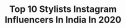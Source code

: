 ---
title: Top 10 Stylists Instagram Influencers In India In 2020
description: >-
  Find top stylists Instagram influencers in India in 2020. Most popular hashtags: #staysafe #love #boredinthehouse #beach.
platform: Instagram
profiles:
  - username: "shebi__rahees"
    fullname: >-
      محمد رحيص 
    location: "India"
    followers: 2095
    engagement: 2239
    commentsToLikes: 0.190251
    id: ck9whn1egymg50j78ykn5d00c
    verified: false
    hashtags: "#gymrat, #stayhome, #gymmotivation, #quotes"
  - username: "swats03"
    fullname: >-
      Swati Mishra ⭐️
    location: "India"
    followers: 7671
    engagement: 2158
    commentsToLikes: 0.049582
    id: ck8syeodhklz10j78lrlqvdzo
    verified: false
    hashtags: "#lotd, #stayinside, #thesedays, #loveall"
  - username: "sanasayyadx"
    fullname: >-
      S A N A
    location: "India"
    followers: 7210
    engagement: 814
    commentsToLikes: 0.103055
    id: ck9hbixlih1ca0j780q6wovto
    verified: false
    hashtags: "#aesthetics, #flattenthecurve, #beach, #heaven"
  - username: "gibby_eyon"
    fullname: >-
      Gibby_eyon
    location: "India"
    followers: 15323
    engagement: 520
    commentsToLikes: 0.083887
    id: ck6tziodm9xpv0j71zvr7a549
    verified: false
    hashtags: "#ffw, #tiktokchallenge, #natural, #keralite"
  - username: "thankgod_itsfashion"
    fullname: >-
      Tanumita
    location: "India"
    followers: 28586
    engagement: 274
    commentsToLikes: 0.091131
    id: ck5zkszhnk3uc0i14mvk4kzc7
    verified: false
    hashtags: "#shadowplay, #staysafe, #jokesfordays, #fashionvideo"
  - username: "styleawhileofficial"
    fullname: >-
      Shreya Jain
    location: "India"
    followers: 106452
    engagement: 210
    commentsToLikes: 0.078121
    id: ck9wgrkyfuokp0j78wjzd69ae
    verified: true
    hashtags: "#creativity, #wingsofstrength, #virtualkiss, #nutelladay"
  - username: "salomi_rajan"
    fullname: >-
      Salomi Reddy
    location: "India"
    followers: 4088
    engagement: 2194
    commentsToLikes: 0.071099
    id: ck9hctfidmwa80j78w8w77tet
    verified: false
    hashtags: "#sfunionsquare, #litparty, #whocares, #nontraditional"
  - username: "stylewithrimajt"
    fullname: >-
      Rima Tolani
    location: "India"
    followers: 2451
    engagement: 1104
    commentsToLikes: 0.136818
    id: ckaos6jqmqbao0i788idfu5cu
    verified: false
    hashtags: "#bouganvilla, #floral, #allsmiles, #lifestyle"
  - username: "soundaryathakur"
    fullname: >-
      Soundarya Thakur Official
    location: "India"
    followers: 122151
    engagement: 707
    commentsToLikes: 0.007937
    id: ck0ucuis2hp5c0i19b5u4g18t
    verified: false
    hashtags: "#redflowers, #wafflesinmaking, #staysafe, #boredinthehouse"
  - username: "shanishaki"
    fullname: >-
      Shani Shaki
    location: "India"
    followers: 151086
    engagement: 687
    commentsToLikes: 0.006933
    id: ck0vxzqgd1j410i19wfsbdtrp
    verified: true
    hashtags: "#virtualphotoshoot, #remoteshoot, #iphonephotography, #magazinecovershoot"
---